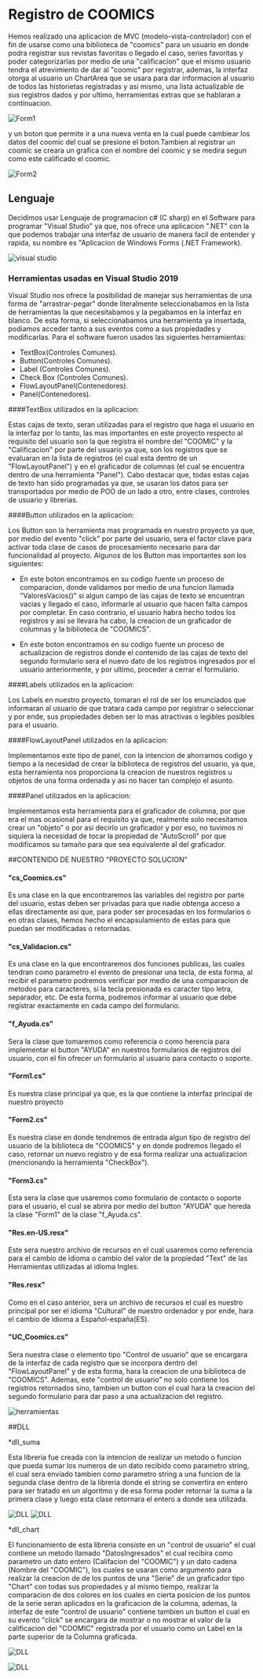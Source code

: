 # Registro de COOMICS
Hemos realizado una aplicacion de MVC (modelo-vista-controlador) con el fin de usarse como una biblioteca de "coomics" para un usuario en donde podra registrar sus revistas favoritas o llegado el caso, series favoritas y poder categorizarlas por medio de una "calificacion" que el mismo usuario tendra el atrevimiento de dar al "coomic" por registrar, ademas, la interfaz otorga al usuario un ChartArea que se usara para dar informacion al usuario de todos las historietas registradas y asi mismo, una lista actualizable de sus registros dados y por ultimo, herramientas extras que se hablaran a continuacion. 

![Form1](https://github.com/CarlosArciniegas19/Trabajos/blob/master/97064106_573678496617536_2027945319353810944_n.png "Inicio")

y un boton que permite ir a una nueva venta en la cual puede cambiear los datos del
coomic del cual se presione el boton.Tambien al registrar un coomic se creara un grafica con el nombre del coomic y se medira segun como 
este calificado el coomic.
 
![Form2](https://github.com/CarlosArciniegas19/Trabajos/blob/master/97064104_538006403558205_3994809056932921344_n.png "Actualizacion")


## Lenguaje

Decidimos usar Lenguaje de programacion c# (C sharp) en el Software para programar "Visual Studio" ya que, nos ofrece una aplicacion ".NET" con la que podemos trabajar una interfaz de usuario de manera facil de entender y rapida, su nombre es "Aplicacion de Windows Forms (.NET Framework).

![visual studio](https://github.com/CarlosArciniegas19/Trabajos/blob/master/lightbulb-dark-Still-1200.jpg "Visual")

### Herramientas usadas en Visual Studio 2019

Visual Studio nos ofrece la posibilidad de manejar sus herramientas de una forma de "arrastrar-pegar" donde literalmente seleccionabamos en la lista de herramientas la que necesitabamos y la pegabamos en la interfaz en blanco. De esta forma, si seleccionabamos una herramienta ya insertada, podiamos acceder tanto a sus eventos como a sus propiedades y modificarlas.
Para el software fueron usados las siguientes herramientas:
* TextBox(Controles Comunes).
* Button(Controles Comunes).
* Label (Controles Comunes).
* Check Box (Controles Comunes).
* FlowLayoutPanel(Contenedores).
* Panel(Contenedores).

####TextBox utilizados en la aplicacion:


Estas cajas de texto, seran utilizadas para el registro que haga el usuario en la interfaz por lo tanto, las mas importantes en este proyecto respecto al requisito del usuario son la que registra el nombre del "COOMIC" y la "Calificacion" por parte del usuario ya que, son los registros que se evaluaran en la lista de registros (el cual esta dentro de un "FlowLayoutPanel") y en el graficador de columnas (el cual se encuentra dentro de una herramienta "Panel").
Cabo destacar que, todas estas cajas de texto han sido programadas ya que,  se usaran los datos para ser transportados por medio de POO de un lado a otro, entre clases, controles de usuario y librerias.

####Button utilizados en la aplicacion:


Los Button son la herramienta mas programada en nuestro proyecto ya que, por medio del evento "click" por parte del usuario, sera el factor clave para activar toda clase de casos de procesamiento necesario para dar funcionalidad al proyecto. Algunos de los Button mas importantes son los siguientes:

* En este boton encontramos en su codigo fuente un proceso de comparacion, donde validamos por medio de una funcion llamada "ValoresVacios()" si algun campo de las cajas de texto se encuentran vacias y llegado el caso, informarle al usuario que hacen falta campos por completar. En caso contrario, el usuario habra hecho todos los registros y asi se llevara ha cabo, la creacion de un graficador de columnas y la biblioteca de "COOMICS".

* En este boton encontramos en su codigo fuente un proceso de actualizacion de registros donde el contenido de las cajas de texto del segundo formulario sera el nuevo dato de los registros ingresados por el usuario anteriormente, y por ultimo, proceder a cerrar el formulario.

####Labels utilizados en la aplicacion:

Los Labels en nuestro proyecto, tomaran el rol de ser los enunciados que informaran al usuario de que tratara cada campo por registrar o seleccionar y por ende, sus propiedades deben ser lo mas atractivas o legibles posibles para el usuario.

####FlowLayoutPanel utilizados en la aplicacion:

Implementamos este tipo de panel, con la intencion de ahorrarnos codigo y tiempo a la necesidad de crear la biblioteca de registros del usuario, ya que, esta herramienta nos proporciona la creacion de nuestros registros u objetos de una forma ordenada y asi no hacer tan complejo el asunto.

####Panel utilizados en la aplicacion:

Implementamos esta herramienta para el graficador de columna, por que era el mas ocasional para el requisito ya que, realmente solo necesitamos crear un "objeto" o por asi decirlo un graficador y por eso, no tuvimos ni siquiera la necesidad de tocar la propiedad de "AutoScroll" por que modificamos su tamaño para que sea equivalente al del graficador.


##CONTENIDO DE NUESTRO "PROYECTO SOLUCION"

#### "cs_Coomics.cs"

Es una clase en la que encontraremos las variables del registro por parte del usuario, estas deben ser privadas para que nadie obtenga acceso a ellas directamente asi que, para poder ser procesadas en los formularios o en otras clases, hemos hecho el encapsulamiento de estas para que puedan ser modificadas o retornadas.

#### "cs_Validacion.cs"

Es una clase en la que encontraremos dos funciones publicas, las cuales tendran como parametro el evento de presionar una tecla, de esta forma, al recibir el parametro podremos verificar por medio de una comparacion de metodos para caracteres, si la tecla presionada es caracter tipo letra, separador, etc. De esta forma, podremos informar al usuario que debe registrar exactamente en cada campo del formulario.

#### "f_Ayuda.cs"

Sera la clase que tomaremos como referencia o como herencia para implementar el button "AYUDA" en nuestros formularios de registros del usuario, con el fin ofrecer un formulario al usuario para contacto o soporte.

#### "Form1.cs"

Es nuestra clase principal ya que, es la que contiene la interfaz principal de nuestro proyecto

#### "Form2.cs"

Es nuestra clase en donde tendremos de entrada algun tipo de registro del usuario de la biblioteca de "COOMICS" y en donde podremos llegado el caso, retornar un nuevo registro y de esa forma realizar una actualizacion (mencionando la herramienta "CheckBox").

#### "Form3.cs"

Esta sera la clase que usaremos como formulario de contacto o soporte para el usuario, el cual se abrira por medio del button "AYUDA" que hereda la clase "Form1" de la clase "f_Ayuda.cs".

#### "Res.en-US.resx"

Este sera nuestro archivo de recursos en el cual usaremos como referencia para el cambio de idioma o cambio del valor de la propiedad "Text" de las Herramientas utilizadas al idioma Ingles.

#### "Res.resx"

Como en el caso anterior, sera un archivo de recursos el cual es nuestro principal por ser el idioma "Cultural" de nuestro ordenador y por ende, hara el cambio de idioma a Español-españa(ES).

#### "UC_Coomics.cs"

Sera nuestra clase o elemento tipo "Control de usuario" que se encargara de la interfaz de cada registro que se incorpora dentro del "FlowLayoutPanel" y de esta forma, hara la creacion de una biblioteca de "COOMICS". Ademas, este "control de usuario" no solo contiene los registros retornados sino, tambien un button con el cual hara la creacion del segundo formulario para dar paso a una actualizacion del registro.

![herramientas](https://github.com/CarlosArciniegas19/Trabajos/blob/master/uRHYM.png "Cosas")

##DLL

*dll_suma

Esta libreria fue creada con la intencion de realizar un metodo o funcion que pueda sumar los numeros de un dato recibido como parametro string, el cual sera enviado tambien como parametro string a una funcion de la  segunda clase dentro de la libreria donde el string se convertira en entero para ser tratado en un algoritmo y de esa forma poder retornar la suma a la primera clase y luego esta clase retornara el entero a donde sea utilizada.

![DLL](https://github.com/CarlosArciniegas19/Trabajos/blob/master/97016953_746579532545529_7158644724952203264_n.png "Nombre")
![DLL](https://github.com/CarlosArciniegas19/Trabajos/blob/master/97125092_910095506115891_7702595508287569920_n.png "Codigo")


*dll_chart

El funcionamiento de esta libreria consiste en un "control de usuario" el cual contiene un metodo llamado "DatosIngresados" el cual recibira como parametro un dato entero (Califacion del "COOMIC") y un dato cadena (Nombre del "COOMIC"), los cuales se usaran como argumento para realizar la creacion de de los puntos de una "Serie" de un graficador tipo "Chart" con todas sus propiedades y al mismo tiempo, realizar la comparacion de dos colores en los cuales en cierta posicion de los puntos de la serie seran aplicados en la graficacion de la columna, ademas, la interfaz de este "control de usuario" contiene tambien un button el cual en su evento "click" se encargara de mostrar o no mostrar el valor de la calificacion del "COOMIC" registrada por el usuario como un Label en la parte superior de la Columna graficada.


![DLL](https://github.com/CarlosArciniegas19/Trabajos/blob/master/97405174_2553990268175243_8062636401893572608_n.png "Nombre")

![DLL](https://github.com/CarlosArciniegas19/Trabajos/blob/master/98342966_2732546470336600_5263212293574885376_n.png "Codigo")
